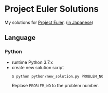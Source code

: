 Project Euler Solutions
===

My solutions for [Project Euler](https://projecteuler.net/). ([in Japanese](http://odz.sakura.ne.jp/projecteuler/))

Language
---
### Python
- runtime Python 3.7.x
- create new solution script
  ```
  $ python python/new_solution.py PROBLEM_NO
  ```
  Replase `PROBLEM_NO` to the problem number.


  